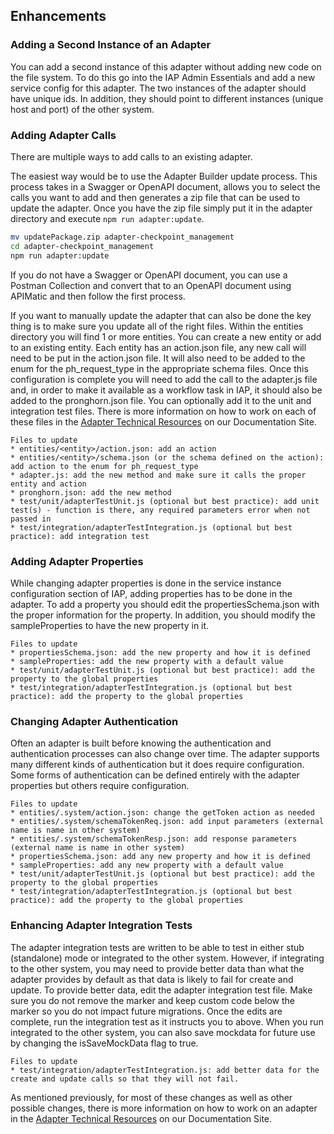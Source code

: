 ## Enhancements

### Adding a Second Instance of an Adapter

You can add a second instance of this adapter without adding new code on the file system. To do this go into the IAP Admin Essentials and add a new service config for this adapter. The two instances of the adapter should have unique ids. In addition, they should point to different instances (unique host and port) of the other system.

### Adding Adapter Calls

There are multiple ways to add calls to an existing adapter.

The easiest way would be to use the Adapter Builder update process. This process takes in a Swagger or OpenAPI document, allows you to select the calls you want to add and then generates a zip file that can be used to update the adapter. Once you have the zip file simply put it in the adapter directory and execute `npm run adapter:update`.

```bash
mv updatePackage.zip adapter-checkpoint_management
cd adapter-checkpoint_management
npm run adapter:update
```

If you do not have a Swagger or OpenAPI document, you can use a Postman Collection and convert that to an OpenAPI document using APIMatic and then follow the first process.

If you want to manually update the adapter that can also be done the key thing is to make sure you update all of the right files. Within the entities directory you will find 1 or more entities. You can create a new entity or add to an existing entity. Each entity has an action.json file, any new call will need to be put in the action.json file. It will also need to be added to the enum for the ph_request_type in the appropriate schema files. Once this configuration is complete you will need to add the call to the adapter.js file and, in order to make it available as a workflow task in IAP, it should also be added to the pronghorn.json file. You can optionally add it to the unit and integration test files. There is more information on how to work on each of these files in the <a href="https://docs.itential.com/opensource/docs/adapters" target="_blank">Adapter Technical Resources</a> on our Documentation Site.

```text
Files to update
* entities/<entity>/action.json: add an action
* entities/<entity>/schema.json (or the schema defined on the action): add action to the enum for ph_request_type
* adapter.js: add the new method and make sure it calls the proper entity and action
* pronghorn.json: add the new method
* test/unit/adapterTestUnit.js (optional but best practice): add unit test(s) - function is there, any required parameters error when not passed in
* test/integration/adapterTestIntegration.js (optional but best practice): add integration test
```

### Adding Adapter Properties

While changing adapter properties is done in the service instance configuration section of IAP, adding properties has to be done in the adapter. To add a property you should edit the propertiesSchema.json with the proper information for the property. In addition, you should modify the sampleProperties to have the new property in it.

```text
Files to update
* propertiesSchema.json: add the new property and how it is defined
* sampleProperties: add the new property with a default value
* test/unit/adapterTestUnit.js (optional but best practice): add the property to the global properties
* test/integration/adapterTestIntegration.js (optional but best practice): add the property to the global properties
```

### Changing Adapter Authentication

Often an adapter is built before knowing the authentication and authentication processes can also change over time. The adapter supports many different kinds of authentication but it does require configuration. Some forms of authentication can be defined entirely with the adapter properties but others require configuration.

```text
Files to update
* entities/.system/action.json: change the getToken action as needed
* entities/.system/schemaTokenReq.json: add input parameters (external name is name in other system)
* entities/.system/schemaTokenResp.json: add response parameters (external name is name in other system)
* propertiesSchema.json: add any new property and how it is defined
* sampleProperties: add any new property with a default value
* test/unit/adapterTestUnit.js (optional but best practice): add the property to the global properties
* test/integration/adapterTestIntegration.js (optional but best practice): add the property to the global properties
```

### Enhancing Adapter Integration Tests

The adapter integration tests are written to be able to test in either stub (standalone) mode or integrated to the other system. However, if integrating to the other system, you may need to provide better data than what the adapter provides by default as that data is likely to fail for create and update. To provide better data, edit the adapter integration test file. Make sure you do not remove the marker and keep custom code below the marker so you do not impact future migrations. Once the edits are complete, run the integration test as it instructs you to above. When you run integrated to the other system, you can also save mockdata for future use by changing the isSaveMockData flag to true.

```text
Files to update
* test/integration/adapterTestIntegration.js: add better data for the create and update calls so that they will not fail.
```

As mentioned previously, for most of these changes as well as other possible changes, there is more information on how to work on an adapter in the <a href="https://docs.itential.com/opensource/docs/adapters" target="_blank">Adapter Technical Resources</a> on our Documentation Site.
